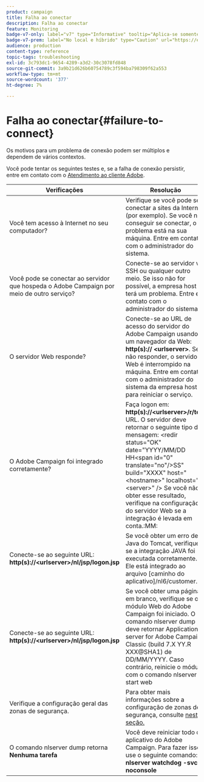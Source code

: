 ```yaml
---
product: campaign
title: Falha ao conectar
description: Falha ao conectar
feature: Monitoring
badge-v7-only: label="v7" type="Informative" tooltip="Aplica-se somente ao Campaign Classic v7"
badge-v7-prem: label="No local e híbrido" type="Caution" url="https://experienceleague.adobe.com/docs/campaign-classic/using/installing-campaign-classic/architecture-and-hosting-models/hosting-models-lp/hosting-models.html?lang=pt-BR" tooltip="Aplica-se somente a implantações locais e híbridas"
audience: production
content-type: reference
topic-tags: troubleshooting
exl-id: 3c793dc1-9654-4289-a3d2-30c3078fd848
source-git-commit: 3a9b21d626b60754789c3f594ba798309f62a553
workflow-type: tm+mt
source-wordcount: '377'
ht-degree: 7%

---
```


# Falha ao conectar{#failure-to-connect}



Os motivos para um problema de conexão podem ser múltiplos e dependem de vários contextos.

Você pode tentar os seguintes testes e, se a falha de conexão persistir, entre em contato com o [Atendimento ao cliente Adobe](https://helpx.adobe.com/br/enterprise/using/support-for-experience-cloud.html).



<table> 
<thead> 
<tr> 
<th>Verificações<br /> </th> 
<th>Resolução<br /> </th> 
</tr> 
</thead> 
<tbody> 
<tr> 
<td>Você tem acesso à Internet no seu computador?</td> 
<td>Verifique se você pode se conectar a sites da Internet (por exemplo). Se você não conseguir se conectar, o problema está na sua máquina. Entre em contato com o administrador do sistema.</td>
</tr>
<tr> 
<td>Você pode se conectar ao servidor que hospeda o Adobe Campaign por meio de outro serviço?</td> 
<td>Conecte-se ao servidor via SSH ou qualquer outro meio. Se isso não for possível, a empresa host terá um problema. Entre em contato com o administrador do sistema.</td>
</tr>
<tr> 
<td>O servidor Web responde?</td> 
<td>Conecte-se ao URL de acesso do servidor do Adobe Campaign usando um navegador da Web: <b>http(s):// &lt;urlserver&gt;</b>. Se não responder, o servidor Web é interrompido na máquina. Entre em contato com o administrador do sistema da empresa host para reiniciar o serviço.</td>
</tr>
<tr> 
<td>O Adobe Campaign foi integrado corretamente?</td> 
<td>Faça logon em: <b>http(s)://&lt;urlserver&gt;/r/test</b> URL. O servidor deve retornar o seguinte tipo de mensagem: &lt;redir status="OK" date="YYYY/MM/DD HH&lt;span id="0" translate="no"/&gt;SS" build="XXXX" host="&lt;hostname&gt;" localhost="&lt;server&gt;" /&gt;
Se você não obter esse resultado, verifique na configuração do servidor Web se a integração é levada em conta.:MM:</td>
</tr>
<tr> 
<td>Conecte-se ao seguinte URL: <b>http(s)://&lt;urlserver&gt;/nl/jsp/logon.jsp</b></td>
<td>Se você obter um erro de Java do Tomcat, verifique se a integração JAVA foi executada corretamente. Ele está integrado ao arquivo [caminho do aplicativo]/nl6/customer.sh</td>
</tr>
<tr> 
<td>Conecte-se ao seguinte URL: <b>http(s)://&lt;urlserver&gt;/nl/jsp/logon.jsp</b></td>
<td>Se você obter uma página em branco, verifique se o módulo Web do Adobe Campaign foi iniciado. O comando nlserver dump deve retornar Application server for Adobe Campaign Classic (build 7.X YY.R XXX@SHA1) de DD/MM/YYYY. Caso contrário, reinicie o módulo com o comando nlserver start web</td>
</tr>
<tr>
<td>Verifique a configuração geral das zonas de segurança.</td>
<td>Para obter mais informações sobre a configuração de zonas de segurança, consulte <a href="https://experienceleague.adobe.com/docs/campaign-classic/using/installing-campaign-classic/additional-configurations/configuring-campaign-server.html#configuring-campaign-server"/>nesta seção.</a></td>
</tr>
<tr>
<td>O comando nlserver dump retorna <b>Nenhuma tarefa</b></td>
<td>Você deve reiniciar todo o aplicativo do Adobe Campaign. Para fazer isso, use o seguinte comando: <b>nlserver watchdog -svc -noconsole</b></td>
</tr>
</tbody> 
</table>
